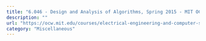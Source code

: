 ```yaml
---
title: "6.046 - Design and Analysis of Algorithms, Spring 2015 - MIT OCW"
description: ""
url: "https://ocw.mit.edu/courses/electrical-engineering-and-computer-science/6-046j-design-and-analysis-of-algorithms-spring-2015/lecture-videos/"
category: "Miscellaneous"
---
```

